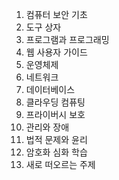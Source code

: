 1. 컴퓨터 보안 기초              
2. 도구 상자               
3. 프로그램과 프로그래밍            
4. 웹 사용자 가이드        
5. 운영체제           
6. 네트워크          
7. 데이터베이스          
8. 클라우딩 컴퓨팅           
9. 프라이버시 보호           
10. 관리와 장애         
11. 법적 문제와 윤리          
12. 암호화 심화 학습           
13. 새로 떠오르는 주제        
